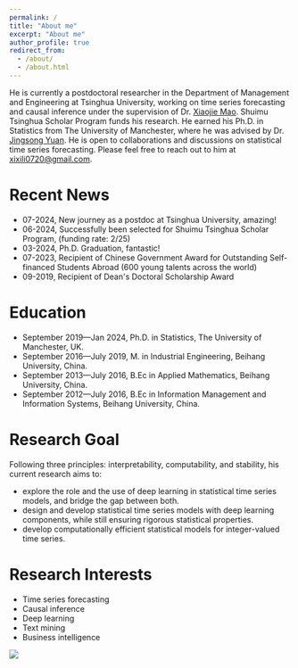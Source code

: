 ```yaml
---
permalink: /
title: "About me"
excerpt: "About me"
author_profile: true
redirect_from: 
  - /about/
  - /about.html
---
```


He is currently a postdoctoral researcher in the Department of Management and Engineering at Tsinghua University, working on time series forecasting and causal inference under the supervision of Dr. [Xiaojie Mao](https://scholar.google.com/citations?user=XtSSJm0AAAAJ&hl=en). Shuimu Tsinghua Scholar Program funds his research. He earned his Ph.D. in Statistics from The University of Manchester, where he was advised by Dr. [Jingsong Yuan](https://research.manchester.ac.uk/en/persons/jingsong.yuan). He is open to collaborations and discussions on statistical time series forecasting. Please feel free to reach out to him at xixili0720@gmail.com.

Recent News
======
* 07-2024, New journey as a postdoc at Tsinghua University, amazing!
* 06-2024, Successfully been selected for Shuimu Tsinghua Scholar Program, (funding rate: 2/25)
* 03-2024, Ph.D. Graduation, fantastic!
* 07-2023, Recipient of Chinese Government Award for Outstanding Self-financed Students Abroad (600 young talents across the world)
* 09-2019, Recipient of Dean's Doctoral Scholarship Award

Education
======
* September 2019—Jan 2024, Ph.D. in Statistics, The University of Manchester, UK.
* September 2016—July 2019, M. in Industrial Engineering, Beihang University, China.
* September 2013—July 2016, B.Ec in Applied Mathematics, Beihang University, China.
* September 2012—July 2016, B.Ec in Information Management and Information Systems, Beihang University, China.

Research Goal
======
Following three principles: interpretability, computability, and stability, his current research aims to:
* explore the role and the use of deep learning in statistical time series models, and bridge the gap between both.
* design and develop statistical time series models with deep learning components, while still ensuring rigorous statistical properties.
* develop computationally efficient statistical models for integer-valued time series.

Research Interests
======
* Time series forecasting
* Causal inference
* Deep learning
* Text mining
* Business intelligence

<a href="https://clustrmaps.com/site/1bvk5"  title="Visit tracker"><img src="//www.clustrmaps.com/map_v2.png?d=QQlfacD5mErt4Pon60i9hbscPf5FXpzWt1H_6iWpN8s&cl=ffffff" /></a>



